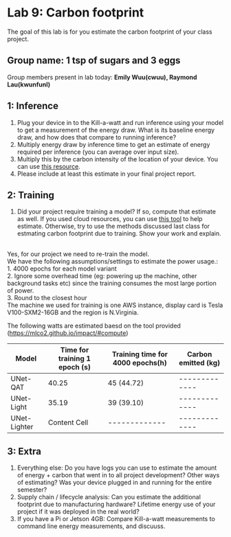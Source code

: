 Lab 9: Carbon footprint
===
The goal of this lab is for you estimate the carbon footprint of your class project.

Group name: 1 tsp of sugars and 3 eggs
---
Group members present in lab today: <b>Emily Wuu(cwuu), Raymond Lau(kwunfunl)</b>

1: Inference
----
1. Plug your device in to the Kill-a-watt and run inference using your model to get a measurement of the energy draw. What is its baseline energy draw, and how does that compare to running inference?
2. Multiply energy draw by inference time to get an estimate of energy required per inference (you can average over input size).
3. Multiply this by the carbon intensity of the location of your device. You can use [this resource](https://www.epa.gov/egrid/power-profiler#/).
4. Please include at least this estimate in your final project report.

2: Training
----
1. Did your project require training a model? If so, compute that estimate as well. If you used cloud resources, you can use [this tool](https://mlco2.github.io/impact/#compute) to help estimate. Otherwise, try to use the methods discussed last class for estmating carbon footprint due to training. Show your work and explain.

<br>Yes, for our project we need to re-train the model.
<br>We have the following assumptions/settings to estimate the power usage.:
<br>   1. 4000 epochs for each model variant
<br>   2. Ignore some overhead time (eg: powering up the machine, other background tasks etc) since the training consumes the most large portion of power.
<br>   3. Round to the closest hour
<br>The machine we used for training is one AWS instance, display card is Tesla V100-SXM2-16GB and the region is N.Virginia.

The following watts are estimated baesd on the tool provided (https://mlco2.github.io/impact/#compute)

| Model         | Time for training 1 epoch (s) | Training time for 4000 epochs(h)   | Carbon emitted (kg) |
| ------------- | ------------- | ------------- | ------------- |
| UNet-QAT      | 40.25  | 45 (44.72) | ------------- |
| UNet-Light    | 35.19  | 39 (39.10) | ------------- |
| UNet-Lighter  | Content Cell  | ------------- | ------------- |

3: Extra
----
1. Everything else: Do you have logs you can use to estimate the amount of energy + carbon that went in to all project development? Other ways of estimating? Was your device plugged in and running for the entire semester?
2. Supply chain / lifecycle analysis: Can you estimate the additional footprint due to manufacturing hardware? Lifetime energy use of your project if it was deployed in the real world?
3. If you have a Pi or Jetson 4GB: Compare Kill-a-watt measurements to command line energy measurements, and discuuss.
